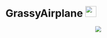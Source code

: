 # GrassyAirplane <img src="https://s8.gifyu.com/images/979447220829032478.gif" height="30px">
<p align="center">
  <a href="https://skillicons.dev">
    <img src="https://skillicons.dev/icons?i=python,java,docker,postgres,springboot,react,typescript,js,css,html" />
  </a>
</p>
